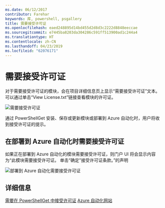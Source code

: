 ```yaml
---
ms.date: 06/12/2017
contributor: Farehar
keywords: 库, powershell, psgallery
title: 需要接受许可证
ms.openlocfilehash: eaed248895d14bd455d2d8d3c2222d8848eeccae
ms.sourcegitcommit: e7445ba8203da304286c591ff513900ad1c244a4
ms.translationtype: HT
ms.contentlocale: zh-CN
ms.lasthandoff: 04/23/2019
ms.locfileid: "62076171"
---
```

# <a name="require-license-acceptance"></a>需要接受许可证

对于需要接受许可证的模块，会在项目详细信息页上显示“需要接受许可证”文本。 可以通过单击“View License.txt”链接查看模块的许可证。

![需要接受许可证](../../Images/RequireLicenseAcceptance.png)

通过 PowerShellGet 安装、保存或更新模块或部署到 Azure 自动化时，用户将收到接受许可证的提示。

## <a name="require-license-acceptance-on-deploy-to-azure-automation"></a>在部署到 Azure 自动化时需要接受许可证

如果正在部署到 Azure 自动化的模块需要接受许可证，则门户 UI 将会显示内容为“此模块需要接受许可证。 单击“确定”接受许可证条款。”的声明

![部署到 Azure 自动化需要接受许可证](../../Images/DeployToAzureAutomationRequireLicenseAcceptanceDisclaimer.png)

## <a name="more-details"></a>详细信息

[需要在 PowerShellGet 中接受许可证](../../concepts/module-license-acceptance.md)
[Azure 自动化网站](/azure/automation)
